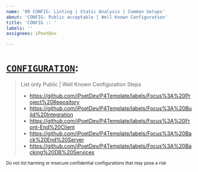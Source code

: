 ```yaml
---
name: '09 CONFIG: Linting | Static Analysis | Common Setups'
about: 'CONFIG: Public acceptable | Well Known Configuration'
title: 'CONFIG :: '
labels: ''
assignees: iPoetDev

---
```


# [`CONFIGURATION`]():
> List only Public | Well Known Configuration Steps
> - https://github.com/iPoetDev/P4Template/labels/Focus%3A%20Project%20Repository
> - https://github.com/iPoetDev/P4Template/labels/Focus%3A%20Build%20Integration
> - https://github.com/iPoetDev/P4Template/labels/Focus%3A%20Front-End%20Client
> - https://github.com/iPoetDev/P4Template/labels/Focus%3A%20Back%20End%20Server
> - https://github.com/iPoetDev/P4Template/labels/Focus%3A%20Backing%20DB%20Services

<small>Do not list harming or insecure confidential configurations that may pose a risk</small>
